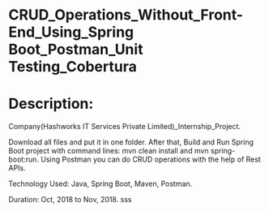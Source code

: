 # CRUD_Operations_Without_Front-End_Using_Spring Boot_Postman_Unit Testing_Cobertura
# Description:

Company(Hashworks IT Services Private Limited)_Internship_Project.

Download all files and put it in one folder. After that, Build and Run Spring Boot project with command lines: mvn clean install and mvn spring-boot:run. Using Postman you can do CRUD operations with the help of Rest APIs.

Technology Used: Java, Spring Boot, Maven, Postman.

Duration: Oct, 2018 to Nov, 2018.
sss
